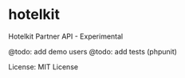 # hotelkit
Hotelkit Partner API - Experimental

@todo: add demo users
@todo: add tests (phpunit)

License‎: ‎MIT License
